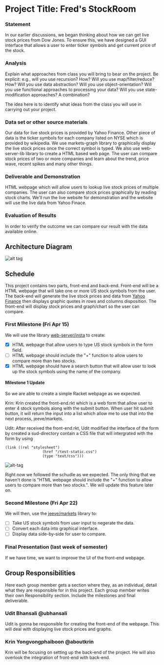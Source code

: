 # Project Title: Fred's StockRoom

### Statement

In our earlier discussions, we began thinking about how we can get live stock prices from Dow Jones. To ensure this, we have designed a GUI interface that allows a user to enter ticker symbols and get current price of the stock.

### Analysis

Explain what approaches from class you will bring to bear on the project. Be explicit: e.g., will you use recursion? How? Will you use map/filter/reduce? How? Will you use data abstraction? Will you use object-orientation? Will you use functional approaches to processing your data? Will you use state-modification approaches? A combination?

The idea here is to identify what ideas from the class you will use in carrying out your project. 

### Data set or other source materials

Our data for live stock prices is provided by Yahoo Finance. Other piece of data is the ticker symbols for each company listed on NYSE which is provided by wikipedia. We use markets-graph library to graphically display the live stock prices once the correct symbol is typed. We also use web-server-lib library to create a HTML based web page. The user can compare stock prices of two or more companies and learn about the trend, price wave, recent spikes and many other things. 

### Deliverable and Demonstration

HTML webpage which will allow users to lookup live stock prices of multiple companies. The user can also compare stock prices graphically by reading stock charts. We'll run the live website for demonstration and the website will use the live data from Yahoo Finace. 

### Evaluation of Results

In order to verify the outcome we can compare our result with the data available online.

## Architecture Diagram

![alt tag](https://github.com/oplS16projects/Krin-Udit/blob/master/fred.jpg)

## Schedule

This project contains two parts, front-end and back-end. Front-end will be a HTML webpage that will take one or more US stock symbols from the user. The back-end will generate the live stock prices and data from [Yahoo Finance](http://finance.yahoo.com/stock-center/) then displays graphic quotes in rows and columns disposition. The front-end will display stock prices and graph/chart so the user can compare.

### First Milestone (Fri Apr 15)

We will use the library [web-server/insta](https://docs.racket-lang.org/web-server/run.html) to create:
- [x] HTML webpage that allow users to type US stock symbols in the form field.
- [ ] HTML webpage should include the "+" function to allow users to compare more than two stocks.
- [x] HTML webpage should have a search button that will allow user to look up the stock symbols using the name of the company.

#### Milestone 1 Update
So we are able to create a simple Racket webpage as we expected. 

Krin: 
Krin created the front-end.rkt which is a web form that allow user to enter 4 stock symbols along with the submit button. When user hit submit button, it will return the input into a list which allow me to use that into the next process, jeeve/markets. 

Udit:
After received the front-end.rkt, Udit modified the interface of the form by created a sud-directory contain a CSS file that will intergrated with the form by using 

```
(link ((rel "stylesheet")
                 (href "/test-static.css")
                 (type "text/css")))
```

![alt-tag](https://github.com/oplS16projects/Krin-Udit/blob/master/Milestone%201.png?raw=true)

Right now we followed the schudle as we expected. The only thing that we haven't done is "HTML webpage should include the "+" function to allow users to compare more than two stocks.". We will update this feature later on.

### Second Milestone (Fri Apr 22)

We will then, use the [jeeve/markets](https://planet.racket-lang.org/package-source/jeeve/markets.plt/1/2/planet-docs/manual/index.html) library to:
- [ ] Take US stock symbols from user input to negerate the data.
- [ ] Convert each data into graphical interface.
- [ ] Display data side-by-side for user to compare. 

### Final Presentation (last week of semester)

If we have time, we want to improve the UI of the front-end webpage.

## Group Responsibilities

Here each group member gets a section where they, as an individual, detail what they are responsible for in this project. Each group member writes their own Responsibility section. Include the milestones and final deliverable.

### Udit Bhansali @ubhansali
Udit is gonna be responsible for creating the front-end of the webpage. This will deal with displaying live stock prices and graphs.

### Krin Yongvongphaiboon @aboutkrin
Krin will be focusing on setting up the back-end of the project. He will also overlook the integration of front-end with back-end.


